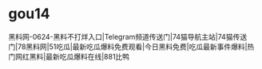 # gou14
黑料网-0624-黑料不打烊入口|Telegram频道传送门|74猫导航主站|74猫传送门|78黑料网|51吃瓜|最新吃瓜爆料免费观看|今日黑料免费|吃瓜最新事件爆料|热门网红黑料|最新吃瓜爆料在线|881比鸭
